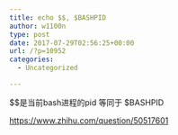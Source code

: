 ```yaml
---
title: echo $$, $BASHPID
author: w1100n
type: post
date: 2017-07-29T02:56:25+00:00
url: /?p=10952
categories:
  - Uncategorized

---
```

$$是当前bash进程的pid 等同于 $BASHPID

https://www.zhihu.com/question/50517601